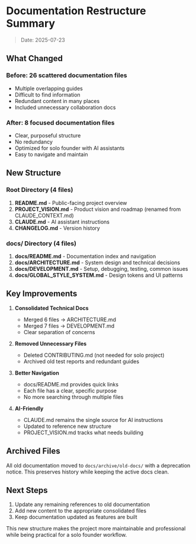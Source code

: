 # Documentation Restructure Summary

> Date: 2025-07-23

## What Changed

### Before: 26 scattered documentation files

- Multiple overlapping guides
- Difficult to find information
- Redundant content in many places
- Included unnecessary collaboration docs

### After: 8 focused documentation files

- Clear, purposeful structure
- No redundancy
- Optimized for solo founder with AI assistants
- Easy to navigate and maintain

## New Structure

### Root Directory (4 files)

1. **README.md** - Public-facing project overview
2. **PROJECT_VISION.md** - Product vision and roadmap (renamed from
   CLAUDE_CONTEXT.md)
3. **CLAUDE.md** - AI assistant instructions
4. **CHANGELOG.md** - Version history

### docs/ Directory (4 files)

1. **docs/README.md** - Documentation index and navigation
2. **docs/ARCHITECTURE.md** - System design and technical decisions
3. **docs/DEVELOPMENT.md** - Setup, debugging, testing, common issues
4. **docs/GLOBAL_STYLE_SYSTEM.md** - Design tokens and UI patterns

## Key Improvements

1. **Consolidated Technical Docs**
   - Merged 6 files → ARCHITECTURE.md
   - Merged 7 files → DEVELOPMENT.md
   - Clear separation of concerns

2. **Removed Unnecessary Files**
   - Deleted CONTRIBUTING.md (not needed for solo project)
   - Archived old test reports and redundant guides

3. **Better Navigation**
   - docs/README.md provides quick links
   - Each file has a clear, specific purpose
   - No more searching through multiple files

4. **AI-Friendly**
   - CLAUDE.md remains the single source for AI instructions
   - Updated to reference new structure
   - PROJECT_VISION.md tracks what needs building

## Archived Files

All old documentation moved to `docs/archive/old-docs/` with a deprecation
notice. This preserves history while keeping the active docs clean.

## Next Steps

1. Update any remaining references to old documentation
2. Add new content to the appropriate consolidated files
3. Keep documentation updated as features are built

This new structure makes the project more maintainable and professional while
being practical for a solo founder workflow.
